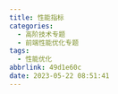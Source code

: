 ```yaml
---
title: 性能指标
categories:
  - 高阶技术专题
  - 前端性能优化专题
tags:
  - 性能优化
abbrlink: 49d1e60c
date: 2023-05-22 08:51:41
---
```

